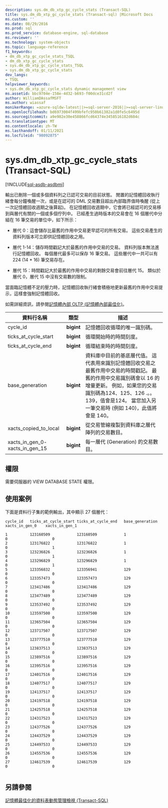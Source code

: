 ```yaml
---
description: sys.dm_db_xtp_gc_cycle_stats (Transact-SQL)
title: sys.dm_db_xtp_gc_cycle_stats (Transact-sql) |Microsoft Docs
ms.custom: ''
ms.date: 08/29/2016
ms.prod: sql
ms.prod_service: database-engine, sql-database
ms.reviewer: ''
ms.technology: system-objects
ms.topic: language-reference
f1_keywords:
- dm_db_xtp_gc_cycle_stats_TSQL
- dm_db_xtp_gc_cycle_stats
- sys.dm_db_xtp_gc_cycle_stats_TSQL
- sys.dm_db_xtp_gc_cycle_stats
dev_langs:
- TSQL
helpviewer_keywords:
- sys.dm_db_xtp_gc_cycle_stats dynamic management view
ms.assetid: bbc9704e-158e-4d32-b693-f00dce31cd2f
author: WilliamDAssafMSFT
ms.author: wiassaf
monikerRange: =azure-sqldw-latest||>=sql-server-2016||>=sql-server-linux-2017||=azuresqldb-mi-current
ms.openlocfilehash: bd6973004f499bfefc950b61382a1d0fe5c6495d
ms.sourcegitcommit: a9e982e30e458866fcd64374e3458516182d604c
ms.translationtype: MT
ms.contentlocale: zh-TW
ms.lasthandoff: 01/11/2021
ms.locfileid: "98092875"
---
```

# <a name="sysdm_db_xtp_gc_cycle_stats-transact-sql"></a>sys.dm_db_xtp_gc_cycle_stats (Transact-SQL)
[!INCLUDE[sql-asdb-asdbmi](../../includes/applies-to-version/sql-asdb-asdbmi.md)]

  輸出已刪除一個或多個資料列之已認可交易的目前狀態。 閒置的記憶體回收執行緒會每分鐘喚醒一次，或是在認可的 DML 交易數目超出內部臨界值時喚醒 (從上一次記憶體回收週期之後算起)。 在記憶體回收週期中，它會將已經認可的交易移到與層代有關的一個或多個佇列中。 已經產生過時版本的交易會在 16 個層代中分組在 16 筆交易的單位中，如下所示：  
  
-   層代 0：這會儲存比最舊的作用中交易更早認可的所有交易。 這些交易產生的資料列版本可立即供記憶體回收之用。  
  
-   層代 1-14：儲存時間戳記大於最舊的作用中交易的交易。 資料列版本無法進行記憶體回收。 每個層代最多可以保存 16 筆交易。 這些層代中一共可以有 224 (14 * 16) 筆交易存在。  
  
-   層代 15：時間戳記大於最舊的作用中交易的剩餘交易會前往層代 15。 類似於層代 0，層代 15 中沒有交易數的限制。  
  
 當面臨記憶體不足的壓力時，記憶體回收執行緒會積極地更新最舊的作用中交易提示，這樣會強制記憶體回收。  
  
 如需詳細資訊，請參閱[記憶體內部 OLTP &#40;記憶體內部最佳化&#41;](../../relational-databases/in-memory-oltp/in-memory-oltp-in-memory-optimization.md)。  
  
  
|資料行名稱|類型|描述|  
|-----------------|----------|-----------------|  
|cycle_id|**bigint**|記憶體回收循環的唯一識別碼。|  
|ticks_at_cycle_start|**bigint**|循環開始時的時間刻度。|  
|ticks_at_cycle_end|**bigint**|循環結束時的時間刻度。|  
|base_generation|**bigint**|資料庫中目前的基底層代值。 這代表用來識別記憶體回收交易之最舊作用中交易的時間戳記。 最舊的作用中交易識別碼會以 16 的增量更新。 例如，如果您的交易識別碼為124、125、126 .。。139，值會是124。 當您加入另一筆交易時 (例如 140)，此值將會是 140。|  
|xacts_copied_to_local|**bigint**|從交易管線複製到資料庫之層代陣列的交易數目。|  
|xacts_in_gen_0- xacts_in_gen_15|**bigint**|每一層代 (Generation) 的交易數目。|  
  
## <a name="permissions"></a>權限  
 需要伺服器的 VIEW DATABASE STATE 權限。  
  
## <a name="usage-scenario"></a>使用案例  
 下面是資料行子集的範例輸出，其中顯示 27 個層代：  
  
```  
cycle_id   ticks_at_cycle_start ticks_at_cycle_end   base_generation  xacts_in_gen_0    xacts_in_gen_1  
  
1          123160509            123160509            1                    0                    0  
2          123176822            123176822            1                    0                    1  
3          123236826            123236826            1                    0                    1  
4          123296829            123296829            1                    0                    1  
5          123356832            123356941            129                  0                    0  
6          123357473            123357473            129                  0                    0  
7          123417486            123417486            129                  0                    0  
8          123477489            123477489            129                  0                    0  
9          123537492            123537492            129                  0                    0  
10         123597500            123597500            129                  0                    0  
11         123657504            123657504            129                  0                    0  
12         123717507            123717507            129                  0                    0  
13         123777510            123777510            129                  0                    0  
14         123837513            123837513            129                  0                    0  
15         123897516            123897516            129                  0                    0  
16         123957516            123957516            129                  0                    0  
17         124017516            124017516            129                  0                    0  
18         124077517            124077517            129                  0                    0  
19         124137517            124137517            129                  0                    0  
20         124197518            124197518            129                  0                    0  
21         124257518            124257518            129                  0                    0  
22         124317523            124317523            129                  0                    0  
23         124377526            124377526            129                  0                    0  
24         124437529            124437529            129                  0                    0  
25         124497533            124497533            129                  0                    0  
26         124557536            124557536            129                  0                    0  
27         124617539            124617539            129                  0                    0  
  
```  
  
## <a name="see-also"></a>另請參閱  
 [記憶體最佳化的資料表動態管理檢視 &#40;Transact-SQL&#41;](../../relational-databases/system-dynamic-management-views/memory-optimized-table-dynamic-management-views-transact-sql.md)  
  
  
